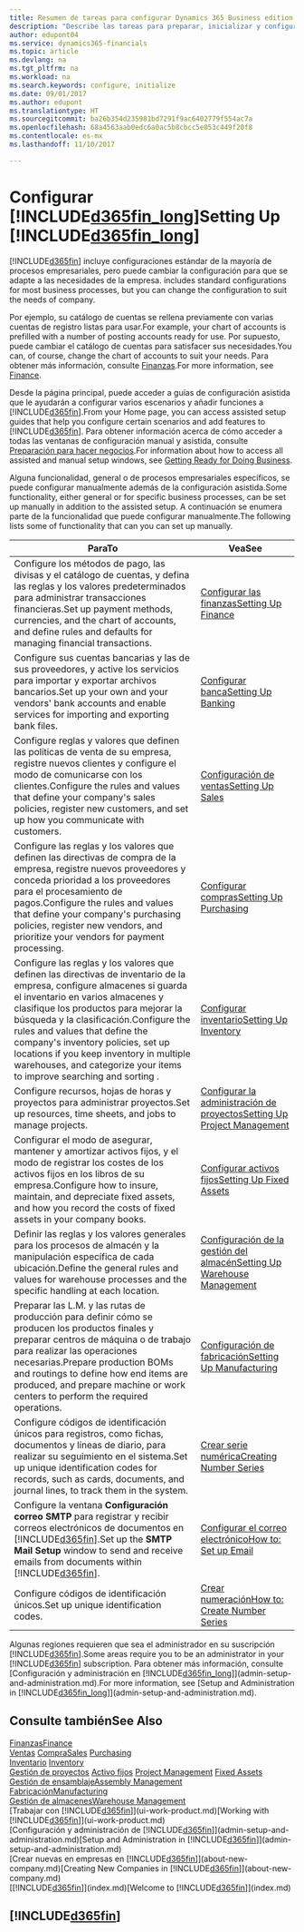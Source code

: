 ```yaml
---
title: Resumen de tareas para configurar Dynamics 365 Business edition | Documentos de Microsoft
description: "Describe las tareas para preparar, inicializar y configurar Dynamics 365 Business edition según sus necesidades."
author: edupont04
ms.service: dynamics365-financials
ms.topic: article
ms.devlang: na
ms.tgt_pltfrm: na
ms.workload: na
ms.search.keywords: configure, initialize
ms.date: 09/01/2017
ms.author: edupont
ms.translationtype: HT
ms.sourcegitcommit: ba26b354d235981bd7291f9ac6402779f554ac7a
ms.openlocfilehash: 68a4563aab0edc6a0ac5b8cbcc5e053c449f20f8
ms.contentlocale: es-mx
ms.lasthandoff: 11/10/2017

---
```

# <a name="setting-up-included365finlongincludesd365finlongmdmd"></a><span data-ttu-id="6e120-103">Configurar [!INCLUDE[d365fin_long](includes/d365fin_long_md.md)]</span><span class="sxs-lookup"><span data-stu-id="6e120-103">Setting Up [!INCLUDE[d365fin_long](includes/d365fin_long_md.md)]</span></span>
[!INCLUDE[d365fin](includes/d365fin_md.md)]<span data-ttu-id="6e120-104"> incluye configuraciones estándar de la mayoría de procesos empresariales, pero puede cambiar la configuración para que se adapte a las necesidades de la empresa.</span><span class="sxs-lookup"><span data-stu-id="6e120-104"> includes standard configurations for most business processes, but you can change the configuration to suit the needs of company.</span></span>

<span data-ttu-id="6e120-105">Por ejemplo, su catálogo de cuentas se rellena previamente con varias cuentas de registro listas para usar.</span><span class="sxs-lookup"><span data-stu-id="6e120-105">For example, your chart of accounts is prefilled with a number of posting accounts ready for use.</span></span> <span data-ttu-id="6e120-106">Por supuesto, puede cambiar el catálogo de cuentas para satisfacer sus necesidades.</span><span class="sxs-lookup"><span data-stu-id="6e120-106">You can, of course, change the chart of accounts to suit your needs.</span></span> <span data-ttu-id="6e120-107">Para obtener más información, consulte [Finanzas](finance.md).</span><span class="sxs-lookup"><span data-stu-id="6e120-107">For more information, see [Finance](finance.md).</span></span>

<span data-ttu-id="6e120-108">Desde la página principal, puede acceder a guías de configuración asistida que le ayudarán a configurar varios escenarios y añadir funciones a [!INCLUDE[d365fin](includes/d365fin_md.md)].</span><span class="sxs-lookup"><span data-stu-id="6e120-108">From your Home page, you can access assisted setup guides that help you configure certain scenarios and add features to [!INCLUDE[d365fin](includes/d365fin_md.md)].</span></span> <span data-ttu-id="6e120-109">Para obtener información acerca de cómo acceder a todas las ventanas de configuración manual y asistida, consulte [Preparación para hacer negocios](ui-get-ready-business.md).</span><span class="sxs-lookup"><span data-stu-id="6e120-109">For information about how to access all assisted and manual setup windows, see [Getting Ready for Doing Business](ui-get-ready-business.md).</span></span>

<span data-ttu-id="6e120-110">Alguna funcionalidad, general o de procesos empresariales específicos, se puede configurar manualmente además de la configuración asistida.</span><span class="sxs-lookup"><span data-stu-id="6e120-110">Some functionality, either general or for specific business processes, can be set up manually in addition to the assisted setup.</span></span> <span data-ttu-id="6e120-111">A continuación se enumera parte de la funcionalidad que puede configurar manualmente.</span><span class="sxs-lookup"><span data-stu-id="6e120-111">The following lists some of functionality that can you can set up manually.</span></span>

| <span data-ttu-id="6e120-112">Para</span><span class="sxs-lookup"><span data-stu-id="6e120-112">To</span></span> | <span data-ttu-id="6e120-113">Vea</span><span class="sxs-lookup"><span data-stu-id="6e120-113">See</span></span> |
| --- | --- |
| <span data-ttu-id="6e120-114">Configure los métodos de pago, las divisas y el catálogo de cuentas, y defina las reglas y los valores predeterminados para administrar transacciones financieras.</span><span class="sxs-lookup"><span data-stu-id="6e120-114">Set up payment methods, currencies, and the chart of accounts, and define rules and defaults for managing financial transactions.</span></span> |[<span data-ttu-id="6e120-115">Configurar las finanzas</span><span class="sxs-lookup"><span data-stu-id="6e120-115">Setting Up Finance</span></span>](finance-setup-finance.md) |
| <span data-ttu-id="6e120-116">Configure sus cuentas bancarias y las de sus proveedores, y active los servicios para importar y exportar archivos bancarios.</span><span class="sxs-lookup"><span data-stu-id="6e120-116">Set up your own and your vendors' bank accounts and enable services for importing and exporting bank files.</span></span> |[<span data-ttu-id="6e120-117">Configurar banca</span><span class="sxs-lookup"><span data-stu-id="6e120-117">Setting Up Banking</span></span>](bank-setup-banking.md) |
| <span data-ttu-id="6e120-118">Configure reglas y valores que definen las políticas de venta de su empresa, registre nuevos clientes y configure el modo de comunicarse con los clientes.</span><span class="sxs-lookup"><span data-stu-id="6e120-118">Configure the rules and values that define your company's sales policies, register new customers, and set up how you communicate with customers.</span></span> |[<span data-ttu-id="6e120-119">Configuración de ventas</span><span class="sxs-lookup"><span data-stu-id="6e120-119">Setting Up Sales</span></span>](sales-setup-sales.md) |
| <span data-ttu-id="6e120-120">Configure las reglas y los valores que definen las directivas de compra de la empresa, registre nuevos proveedores y conceda prioridad a los proveedores para el procesamiento de pagos.</span><span class="sxs-lookup"><span data-stu-id="6e120-120">Configure the rules and values that define your company's purchasing policies, register new vendors, and prioritize your vendors for payment processing.</span></span> |[<span data-ttu-id="6e120-121">Configurar compras</span><span class="sxs-lookup"><span data-stu-id="6e120-121">Setting Up Purchasing</span></span>](purchasing-setup-purchasing.md) |
| <span data-ttu-id="6e120-122">Configure las reglas y los valores que definen las directivas de inventario de la empresa, configure almacenes si guarda el inventario en varios almacenes y clasifique los productos para mejorar la búsqueda y la clasificación.</span><span class="sxs-lookup"><span data-stu-id="6e120-122">Configure the rules and values that define the company's inventory policies, set up locations if you keep inventory in multiple warehouses, and categorize your items to improve searching and sorting .</span></span> |[<span data-ttu-id="6e120-123">Configurar inventario</span><span class="sxs-lookup"><span data-stu-id="6e120-123">Setting Up Inventory</span></span>](inventory-setup-inventory.md) |
| <span data-ttu-id="6e120-124">Configure recursos, hojas de horas y proyectos para administrar proyectos.</span><span class="sxs-lookup"><span data-stu-id="6e120-124">Set up resources, time sheets, and jobs to manage projects.</span></span> |[<span data-ttu-id="6e120-125">Configurar la administración de proyectos</span><span class="sxs-lookup"><span data-stu-id="6e120-125">Setting Up Project Management</span></span>](projects-setup-projects.md) |
| <span data-ttu-id="6e120-126">Configurar el modo de asegurar, mantener y amortizar activos fijos, y el modo de registrar los costes de los activos fijos en los libros de su empresa.</span><span class="sxs-lookup"><span data-stu-id="6e120-126">Configure how to insure, maintain, and depreciate fixed assets, and how you record the costs of fixed assets in your company books.</span></span> |[<span data-ttu-id="6e120-127">Configurar activos fijos</span><span class="sxs-lookup"><span data-stu-id="6e120-127">Setting Up Fixed Assets</span></span>](fa-setup.md) |
|<span data-ttu-id="6e120-128">Definir las reglas y los valores generales para los procesos de almacén y la manipulación específica de cada ubicación.</span><span class="sxs-lookup"><span data-stu-id="6e120-128">Define the general rules and values for warehouse processes and the specific handling at each location.</span></span>|[<span data-ttu-id="6e120-129">Configuración de la gestión del almacén</span><span class="sxs-lookup"><span data-stu-id="6e120-129">Setting Up Warehouse Management</span></span>](warehouse-setup-warehouse.md)|
|<span data-ttu-id="6e120-130">Preparar las L.M. y las rutas de producción para definir cómo se producen los productos finales y preparar centros de máquina o de trabajo para realizar las operaciones necesarias.</span><span class="sxs-lookup"><span data-stu-id="6e120-130">Prepare production BOMs and routings to define how end items are produced, and prepare machine or work centers to perform the required operations.</span></span>|[<span data-ttu-id="6e120-131">Configuración de fabricación</span><span class="sxs-lookup"><span data-stu-id="6e120-131">Setting Up Manufacturing</span></span>](production-configure-production-processes.md)|
| <span data-ttu-id="6e120-132">Configure códigos de identificación únicos para registros, como fichas, documentos y líneas de diario, para realizar su seguimiento en el sistema.</span><span class="sxs-lookup"><span data-stu-id="6e120-132">Set up unique identification codes for records, such as cards, documents, and journal lines, to track them in the system.</span></span> |[<span data-ttu-id="6e120-133">Crear serie numérica</span><span class="sxs-lookup"><span data-stu-id="6e120-133">Creating Number Series</span></span>](ui-create-number-series.md) |
| <span data-ttu-id="6e120-134">Configure la ventana **Configuración correo SMTP** para registrar y recibir correos electrónicos de documentos en [!INCLUDE[d365fin](includes/d365fin_md.md)].</span><span class="sxs-lookup"><span data-stu-id="6e120-134">Set up the **SMTP Mail Setup** window to send and receive emails from documents within [!INCLUDE[d365fin](includes/d365fin_md.md)].</span></span> |[<span data-ttu-id="6e120-135">Configurar el correo electrónico</span><span class="sxs-lookup"><span data-stu-id="6e120-135">How to: Set up Email</span></span>](madeira-how-setup-email.md) |
| <span data-ttu-id="6e120-136">Configure códigos de identificación únicos.</span><span class="sxs-lookup"><span data-stu-id="6e120-136">Set up unique identification codes.</span></span> |[<span data-ttu-id="6e120-137">Crear numeración</span><span class="sxs-lookup"><span data-stu-id="6e120-137">How to: Create Number Series</span></span>](ui-create-number-series.md) |

<span data-ttu-id="6e120-138">Algunas regiones requieren que sea el administrador en su suscripción [!INCLUDE[d365fin](includes/d365fin_md.md)].</span><span class="sxs-lookup"><span data-stu-id="6e120-138">Some areas require you to be an administrator in your [!INCLUDE[d365fin](includes/d365fin_md.md)] subscription.</span></span> <span data-ttu-id="6e120-139">Para obtener más información, consulte [Configuración y administración en [!INCLUDE[d365fin_long](includes/d365fin_long_md.md)]](admin-setup-and-administration.md).</span><span class="sxs-lookup"><span data-stu-id="6e120-139">For more information, see [Setup and Administration in [!INCLUDE[d365fin_long](includes/d365fin_long_md.md)]](admin-setup-and-administration.md).</span></span>  

## <a name="see-also"></a><span data-ttu-id="6e120-140">Consulte también</span><span class="sxs-lookup"><span data-stu-id="6e120-140">See Also</span></span>
[<span data-ttu-id="6e120-141">Finanzas</span><span class="sxs-lookup"><span data-stu-id="6e120-141">Finance</span></span>](finance.md)  
<span data-ttu-id="6e120-142">[Ventas](sales-manage-sales.md)
[Compra](purchasing-manage-purchasing.md)</span><span class="sxs-lookup"><span data-stu-id="6e120-142">[Sales](sales-manage-sales.md)
[Purchasing](purchasing-manage-purchasing.md)</span></span>  
<span data-ttu-id="6e120-143">[Inventario](inventory-manage-inventory.md)  </span><span class="sxs-lookup"><span data-stu-id="6e120-143">[Inventory](inventory-manage-inventory.md)  </span></span>  
<span data-ttu-id="6e120-144">[Gestión de proyectos](projects-manage-projects.md)
[Activo fijos](fa-manage.md)  </span><span class="sxs-lookup"><span data-stu-id="6e120-144">[Project Management](projects-manage-projects.md)
[Fixed Assets](fa-manage.md)  </span></span>  
[<span data-ttu-id="6e120-145">Gestión de ensamblaje</span><span class="sxs-lookup"><span data-stu-id="6e120-145">Assembly Management</span></span>](assembly-assemble-items.md)  
[<span data-ttu-id="6e120-146">Fabricación</span><span class="sxs-lookup"><span data-stu-id="6e120-146">Manufacturing</span></span>](production-manage-manufacturing.md)  
[<span data-ttu-id="6e120-147">Gestión de almacenes</span><span class="sxs-lookup"><span data-stu-id="6e120-147">Warehouse Management</span></span>](warehouse-manage-warehouse.md)  
<span data-ttu-id="6e120-148">[Trabajar con [!INCLUDE[d365fin](includes/d365fin_md.md)]](ui-work-product.md)</span><span class="sxs-lookup"><span data-stu-id="6e120-148">[Working with [!INCLUDE[d365fin](includes/d365fin_md.md)]](ui-work-product.md)</span></span>  
<span data-ttu-id="6e120-149">[Configuración y administración de [!INCLUDE[d365fin](includes/d365fin_md.md)]](admin-setup-and-administration.md)</span><span class="sxs-lookup"><span data-stu-id="6e120-149">[Setup and Administration in [!INCLUDE[d365fin](includes/d365fin_md.md)]](admin-setup-and-administration.md)</span></span>  
<span data-ttu-id="6e120-150">[Crear nuevas en empresas en [!INCLUDE[d365fin](includes/d365fin_md.md)]](about-new-company.md)</span><span class="sxs-lookup"><span data-stu-id="6e120-150">[Creating New Companies in [!INCLUDE[d365fin](includes/d365fin_md.md)]](about-new-company.md)</span></span>  
<span data-ttu-id="6e120-151">[[!INCLUDE[d365fin](includes/d365fin_md.md)]](index.md)</span><span class="sxs-lookup"><span data-stu-id="6e120-151">[Welcome to [!INCLUDE[d365fin](includes/d365fin_md.md)]](index.md)</span></span>  

## [!INCLUDE[d365fin](includes/free_trial_md.md)]

